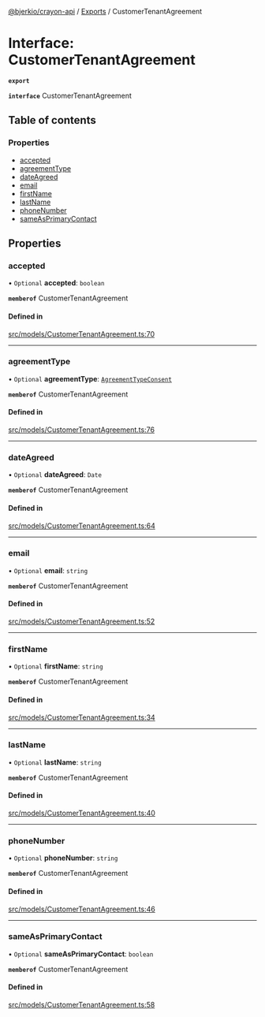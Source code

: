 [@bjerkio/crayon-api](../README.md) / [Exports](../modules.md) / CustomerTenantAgreement

# Interface: CustomerTenantAgreement

**`export`**

**`interface`** CustomerTenantAgreement

## Table of contents

### Properties

- [accepted](CustomerTenantAgreement.md#accepted)
- [agreementType](CustomerTenantAgreement.md#agreementtype)
- [dateAgreed](CustomerTenantAgreement.md#dateagreed)
- [email](CustomerTenantAgreement.md#email)
- [firstName](CustomerTenantAgreement.md#firstname)
- [lastName](CustomerTenantAgreement.md#lastname)
- [phoneNumber](CustomerTenantAgreement.md#phonenumber)
- [sameAsPrimaryContact](CustomerTenantAgreement.md#sameasprimarycontact)

## Properties

### accepted

• `Optional` **accepted**: `boolean`

**`memberof`** CustomerTenantAgreement

#### Defined in

[src/models/CustomerTenantAgreement.ts:70](https://github.com/bjerkio/crayon-api-js/blob/22cd66d/src/models/CustomerTenantAgreement.ts#L70)

___

### agreementType

• `Optional` **agreementType**: [`AgreementTypeConsent`](../enums/AgreementTypeConsent.md)

**`memberof`** CustomerTenantAgreement

#### Defined in

[src/models/CustomerTenantAgreement.ts:76](https://github.com/bjerkio/crayon-api-js/blob/22cd66d/src/models/CustomerTenantAgreement.ts#L76)

___

### dateAgreed

• `Optional` **dateAgreed**: `Date`

**`memberof`** CustomerTenantAgreement

#### Defined in

[src/models/CustomerTenantAgreement.ts:64](https://github.com/bjerkio/crayon-api-js/blob/22cd66d/src/models/CustomerTenantAgreement.ts#L64)

___

### email

• `Optional` **email**: `string`

**`memberof`** CustomerTenantAgreement

#### Defined in

[src/models/CustomerTenantAgreement.ts:52](https://github.com/bjerkio/crayon-api-js/blob/22cd66d/src/models/CustomerTenantAgreement.ts#L52)

___

### firstName

• `Optional` **firstName**: `string`

**`memberof`** CustomerTenantAgreement

#### Defined in

[src/models/CustomerTenantAgreement.ts:34](https://github.com/bjerkio/crayon-api-js/blob/22cd66d/src/models/CustomerTenantAgreement.ts#L34)

___

### lastName

• `Optional` **lastName**: `string`

**`memberof`** CustomerTenantAgreement

#### Defined in

[src/models/CustomerTenantAgreement.ts:40](https://github.com/bjerkio/crayon-api-js/blob/22cd66d/src/models/CustomerTenantAgreement.ts#L40)

___

### phoneNumber

• `Optional` **phoneNumber**: `string`

**`memberof`** CustomerTenantAgreement

#### Defined in

[src/models/CustomerTenantAgreement.ts:46](https://github.com/bjerkio/crayon-api-js/blob/22cd66d/src/models/CustomerTenantAgreement.ts#L46)

___

### sameAsPrimaryContact

• `Optional` **sameAsPrimaryContact**: `boolean`

**`memberof`** CustomerTenantAgreement

#### Defined in

[src/models/CustomerTenantAgreement.ts:58](https://github.com/bjerkio/crayon-api-js/blob/22cd66d/src/models/CustomerTenantAgreement.ts#L58)
